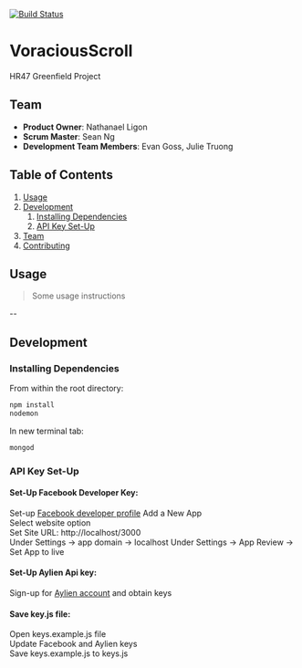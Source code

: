 [![Build Status](https://travis-ci.org/VoraciousScroll/VoraciousScroll.svg?branch=master)](https://travis-ci.org/VoraciousScroll/VoraciousScroll)

# VoraciousScroll
HR47 Greenfield Project

## Team

  - __Product Owner__: Nathanael Ligon
  - __Scrum Master__: Sean Ng
  - __Development Team Members__: Evan Goss, Julie Truong

## Table of Contents

1. [Usage](#Usage)
1. [Development](#development)
    1. [Installing Dependencies](#installing-dependencies)
    1. [API Key Set-Up](#api-key-set-up)
1. [Team](#team)
1. [Contributing](#contributing)

## Usage

> Some usage instructions

--

## Development

### Installing Dependencies

From within the root directory:

```sh
npm install
nodemon
```

In new terminal tab:
```sh
mongod
```

### API Key Set-Up

#### Set-Up Facebook Developer Key:

Set-up [Facebook developer profile](https://developers.facebook.com/)
Add a New App  
Select website option   
Set Site URL: http://localhost/3000  
Under Settings -> app domain -> localhost 
Under Settings -> App Review -> Set App to live

#### Set-Up Aylien Api key:

Sign-up for [Aylien account](https://newsapi.aylien.com/signup) and obtain keys

#### Save key.js file:

Open keys.example.js file  
Update Facebook and Aylien keys   
Save keys.example.js to keys.js  


<!-- ### Roadmap -->

<!-- View the project roadmap [here](LINK_TO_PROJECT_ISSUES) -->
    

<!-- ## Contributing -->

<!-- See [CONTRIBUTING.md](https://github.com/unexpected-lion/ourglass/blob/master/contributing.md) for contribution guidelines. -->
